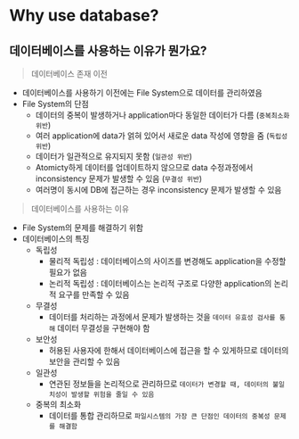 # Why use database?

## 데이터베이스를 사용하는 이유가 뭔가요?

> 데이터베이스 존재 이전
- 데이터베이스를 사용하기 이전에는 File System으로 데이터를 관리하였음
- File System의 단점
  - 데이터의 중복이 발생하거나 application마다 동일한 데이터가 다름 (`중복최소화 위반`)
  - 여러 application에 data가 얽혀 있어서 새로운 data 작성에 영향을 줌 (`독립성 위반`)
  - 데이터가 일관적으로 유지되지 못함 (`일관성 위반`)
  - Atomicty하게 데이터를 업데이트하지 않으므로 data 수정과정에서 inconsistency 문제가 발생할 수 있음 (`무결성 위반`)
  - 여러명이 동시에 DB에 접근하는 경우 inconsistency 문제가 발생할 수 있음

> 데이터베이스를 사용하는 이유
- File System의 문제를 해결하기 위함
- 데이터베이스의 특징
  - 독립성
    - 물리적 독립성 : 데이터베이스의 사이즈를 변경해도 application을 수정할 필요가 없음
    - 논리적 독립성 : 데이터베이스는 논리적 구조로 다양한 application의 논리적 요구를 만족할 수 있음
  - 무결성
    - 데이터를 처리하는 과정에서 문제가 발생하는 것을 `데이터 유효성 검사를 통해` 데이터 무결성을 구현해야 함
  - 보안성
    - 허용된 사용자에 한해서 데이터베이스에 접근을 할 수 있게하므로 데이터의 보안을 관리할 수 있음
  - 일관성
    - 연관된 정보들을 논리적으로 관리하므로 `데이터가 변경할 때, 데이터의 불일치성이 발생할 위험을 줄일 수 있음`
  - 중복의 최소화
    - 데이터를 통합 관리하므로 `파일시스템의 가장 큰 단점인 데이터의 중복성 문제를 해결함`